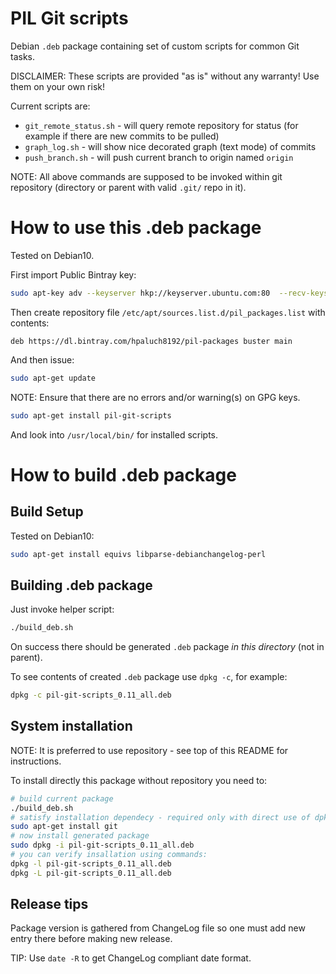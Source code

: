 # PIL Git scripts

Debian `.deb` package containing set of custom scripts for common Git tasks.

DISCLAIMER: These scripts are provided "as is" without any warranty! Use them on
your own risk!

Current scripts are:
- `git_remote_status.sh` - will query remote repository for status (for example if there are new commits to be pulled)
- `graph_log.sh` - will show nice decorated graph (text mode) of commits
- `push_branch.sh` - will push current branch to origin named `origin`

NOTE: All above commands are supposed to be invoked within git repository
(directory or parent with valid `.git/` repo in it).

# How to use this .deb package

Tested on Debian10.


First import Public Bintray key:

```bash
sudo apt-key adv --keyserver hkp://keyserver.ubuntu.com:80  --recv-keys 379CE192D401AB61
```

Then create repository
file `/etc/apt/sources.list.d/pil_packages.list` with contents:

```
deb https://dl.bintray.com/hpaluch8192/pil-packages buster main
```

And then issue:

```bash
sudo apt-get update
```
NOTE: Ensure that there are no errors and/or warning(s) on GPG keys.

```bash
sudo apt-get install pil-git-scripts
```
And look into `/usr/local/bin/` for installed scripts.


# How to build .deb package

## Build Setup
Tested on Debian10:

```bash
sudo apt-get install equivs libparse-debianchangelog-perl
```

## Building .deb package

Just invoke helper script:

```bash
./build_deb.sh
```

On success there should be generated `.deb` package *in this directory*
(not in parent).

To see contents of created `.deb` package use `dpkg -c`, for example:

```bash
dpkg -c pil-git-scripts_0.11_all.deb
```

## System installation

NOTE: It is preferred to use repository - see top of this README
for instructions.

To install directly this package without repository you need to:

```bash
# build current package
./build_deb.sh
# satisfy installation dependecy - required only with direct use of dpkg
sudo apt-get install git
# now install generated package
sudo dpkg -i pil-git-scripts_0.11_all.deb
# you can verify insallation using commands:
dpkg -l pil-git-scripts_0.11_all.deb
dpkg -L pil-git-scripts_0.11_all.deb
```

## Release tips

Package version is gathered from ChangeLog file so one must add
new entry there before making new release.

TIP: Use `date -R` to get ChangeLog compliant date format.


